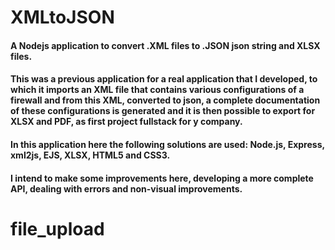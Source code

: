 # XMLtoJSON

#### A Nodejs application to convert .XML files to .JSON  json string and XLSX files.

#### This was a previous application for a real application that I developed, to which it imports an XML file that contains various configurations of a firewall and from this XML, converted to json, a complete documentation of these configurations is generated and it is then possible to export for XLSX and PDF, as first project fullstack for y company.

#### In this application here the following solutions are used: Node.js, Express, xml2js, EJS, XLSX, HTML5 and CSS3.

#### I intend to make some improvements here, developing a more complete API, dealing with errors and non-visual improvements.

# file_upload
